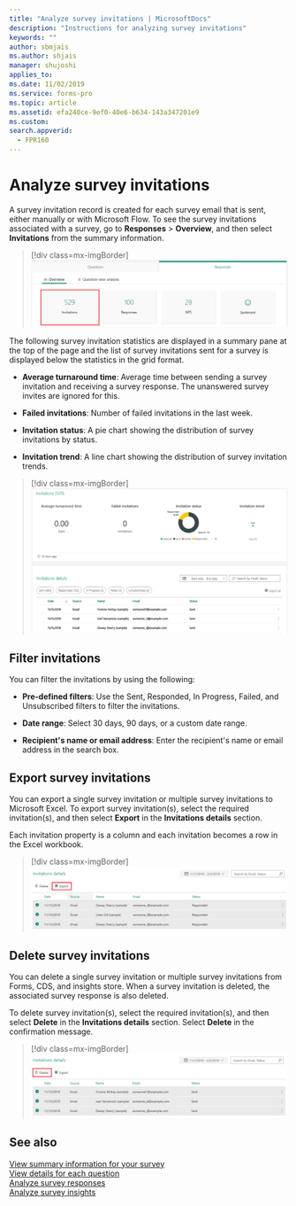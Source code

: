 ```yaml
---
title: "Analyze survey invitations | MicrosoftDocs"
description: "Instructions for analyzing survey invitations"
keywords: ""
author: sbmjais
ms.author: shjais
manager: shujoshi
applies_to: 
ms.date: 11/02/2019
ms.service: forms-pro
ms.topic: article
ms.assetid: efa240ce-9ef0-40e6-b634-143a347201e9
ms.custom: 
search.appverid:
  - FPR160
---
```


# Analyze survey invitations



A survey invitation record is created for each survey email that is sent, either manually or with Microsoft Flow. To see the survey invitations associated with a survey, go to **Responses** &gt; **Overview**, and then select **Invitations** from the summary information.

> [!div class=mx-imgBorder]
> ![Survey invitations](media/survey-invites.png "Survey invitations")

The following survey invitation statistics are displayed in a summary pane at the top of the page and the list of survey invitations sent for a survey is displayed below the statistics in the grid format.

- **Average turnaround time**: Average time between sending a survey invitation and receiving a survey response. The unanswered survey invites are ignored for this.

- **Failed invitations**: Number of failed invitations in the last week.

- **Invitation status**: A pie chart showing the distribution of survey invitations by status.

- **Invitation trend**: A line chart showing the distribution of survey invitation trends.

> [!div class=mx-imgBorder]
> ![Survey invitations details](media/survey-invites-details.png "Survey invitations details")

## Filter invitations

You can filter the invitations by using the following:

- **Pre-defined filters**: Use the Sent, Responded, In Progress, Failed, and Unsubscribed filters to filter the invitations.

- **Date range**: Select 30 days, 90 days, or a custom date range.

- **Recipient's name or email address**: Enter the recipient's name or email address in the search box.

## Export survey invitations

You can export a single survey invitation or multiple survey invitations to Microsoft Excel. To export survey invitation(s), select the required invitation(s), and then select **Export** in the **Invitations details** section.

Each invitation property is a column and each invitation becomes a row in the Excel workbook. 

> [!div class=mx-imgBorder]
> ![Export survey invitations](media/export-survey-invite.png "Export survey invitations")

## Delete survey invitations

You can delete a single survey invitation or multiple survey invitations from Forms, CDS, and insights store. When a survey invitation is deleted, the associated survey response is also deleted.

To delete survey invitation(s), select the required invitation(s), and then select **Delete** in the **Invitations details** section. Select **Delete** in the confirmation message.

> [!div class=mx-imgBorder]
> ![Delete survey invitations](media/delete-survey-invite.png "Delete survey invitations")

## See also

[View summary information for your survey](view-summary-information.md)<br>
[View details for each question](view-details-each-question.md)<br>
[Analyze survey responses](analyze-survey-responses.md)<br>
[Analyze survey insights](analyze-survey-insights.md)
